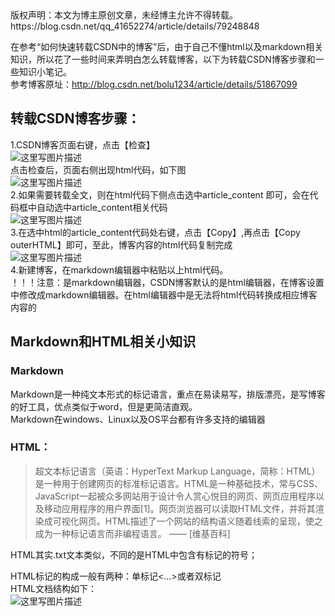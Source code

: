 <div id="article_content" class="article_content clearfix csdn-tracking-statistics" data-pid="blog" data-mod="popu_307" data-dsm="post">
								<div class="article-copyright">
					版权声明：本文为博主原创文章，未经博主允许不得转载。					https://blog.csdn.net/qq_41652274/article/details/79248848				</div>
								            <div class="markdown_views prism-atom-one-dark">
							<!-- flowchart 箭头图标 勿删 -->
							<svg xmlns="http://www.w3.org/2000/svg" style="display: none;"><path stroke-linecap="round" d="M5,0 0,2.5 5,5z" id="raphael-marker-block" style="-webkit-tap-highlight-color: rgba(0, 0, 0, 0);"></path></svg>
							<p>在参考“如何快速转载CSDN中的博客”后，由于自己不懂html以及markdown相关知识，所以花了一些时间来弄明白怎么转载博客，以下为转载CSDN博客步骤和一些知识小笔记。 <br>
参考博客原址：<a href="http://blog.csdn.net/bolu1234/article/details/51867099" rel="nofollow" target="_blank">http://blog.csdn.net/bolu1234/article/details/51867099</a></p>



<h2 id="转载csdn博客步骤"><a name="t0"></a>转载CSDN博客步骤：</h2>

<p>1.CSDN博客页面右键，点击【检查】 <br>
<img src="https://img-blog.csdn.net/20180205164141852?watermark/2/text/aHR0cDovL2Jsb2cuY3Nkbi5uZXQvcXFfNDE2NTIyNzQ=/font/5a6L5L2T/fontsize/400/fill/I0JBQkFCMA==/dissolve/70/gravity/SouthEast" alt="这里写图片描述" title=""> <br>
点击检查后，页面右侧出现html代码，如下图 <br>
<img src="https://img-blog.csdn.net/20180205164538679?watermark/2/text/aHR0cDovL2Jsb2cuY3Nkbi5uZXQvcXFfNDE2NTIyNzQ=/font/5a6L5L2T/fontsize/400/fill/I0JBQkFCMA==/dissolve/70/gravity/SouthEast" alt="这里写图片描述" title=""> <br>
2.如果需要转载全文，则在html代码下侧点击选中article_content 即可，会在代码框中自动选中article_content相关代码 <br>
<img src="https://img-blog.csdn.net/20180205164709557?watermark/2/text/aHR0cDovL2Jsb2cuY3Nkbi5uZXQvcXFfNDE2NTIyNzQ=/font/5a6L5L2T/fontsize/400/fill/I0JBQkFCMA==/dissolve/70/gravity/SouthEast" alt="这里写图片描述" title=""> <br>
3.在选中html的article_content代码处右键，点击【Copy】,再点击【Copy outerHTML】即可，至此，博客内容的html代码复制完成 <br>
<img src="https://img-blog.csdn.net/20180205164702137?watermark/2/text/aHR0cDovL2Jsb2cuY3Nkbi5uZXQvcXFfNDE2NTIyNzQ=/font/5a6L5L2T/fontsize/400/fill/I0JBQkFCMA==/dissolve/70/gravity/SouthEast" alt="这里写图片描述" title=""> <br>
4.新建博客，在markdown编辑器中粘贴以上html代码。 <br>
    ！！！注意：是markdown编辑器，CSDN博客默认的是html编辑器，在博客设置中修改成markdown编辑器。在html编辑器中是无法将html代码转换成相应博客内容的</p>

<h2 id="markdown和html相关小知识"><a name="t1"></a>Markdown和HTML相关小知识</h2>



<h3 id="markdown"><a name="t2"></a>Markdown</h3>

<p>Markdown是一种纯文本形式的标记语言，重点在易读易写，排版漂亮，是写博客的好工具，优点类似于word，但是更简洁直观。 <br>
Markdown在windows、Linux以及OS平台都有许多支持的编辑器</p>



<h3 id="html"><a name="t3"></a>HTML：</h3>

<blockquote>
  <p>超文本标记语言（英语：HyperText Markup Language，简称：HTML）是一种用于创建网页的标准标记语言。HTML是一种基础技术，常与CSS、JavaScript一起被众多网站用于设计令人赏心悦目的网页、网页应用程序以及移动应用程序的用户界面[1]。网页浏览器可以读取HTML文件，并将其渲染成可视化网页。HTML描述了一个网站的结构语义随着线索的呈现，使之成为一种标记语言而非编程语言。           —— [维基百科]</p>
</blockquote>

<p>HTML其实.txt文本类似，不同的是HTML中包含有标记的符号；</p>

<p>HTML标记的构成一般有两种：单标记&lt;…&gt;或者双标记 <br>
HTML文档结构如下： <br>
<img src="https://img-blog.csdn.net/20180203190405448?watermark/2/text/aHR0cDovL2Jsb2cuY3Nkbi5uZXQvcXFfNDE2NTIyNzQ=/font/5a6L5L2T/fontsize/400/fill/I0JBQkFCMA==/dissolve/70/gravity/SouthEast" alt="这里写图片描述" title=""></p>            </div>
						<link href="https://csdnimg.cn/release/phoenix/mdeditor/markdown_views-8cccb36679.css" rel="stylesheet">
                </div>
